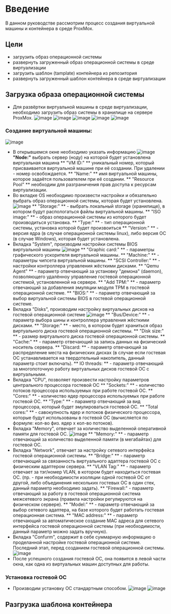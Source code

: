 # Введение
В данном руководстве рассмотрим процесс создания виртуальной машины и контейнера в среде ProxMox.

## Цели
- загрузить образ операционной системы
- развернуть загруженный образ операционной системы в среде виртуализации
- загрузить шаблон (tamplate) контейнера из репозитория
- развернуть загруженный шаблон контейнера в среде виртуализации

## Загрузка образа операционной системы
- Для развёртки виртуальной машины в среде виртуализации, необходимо загрузить образ системы в хранилище на сервере ProxMox.
![image](https://github.com/NyashMan/Proxmox/assets/1348639/c434f384-2254-4822-91a9-ee3c7e25f75d)
![image](https://github.com/NyashMan/Proxmox/assets/1348639/17166b82-ca8a-458b-aed3-ee5b4ff9e28f)
![image](https://github.com/NyashMan/Proxmox/assets/1348639/d789d017-b2bc-49b7-96c0-c0ab5d3742f9)
![image](https://github.com/NyashMan/Proxmox/assets/1348639/f80cec1a-1cf5-4582-a47d-8b54a06daa2d)
![image](https://github.com/NyashMan/Proxmox/assets/1348639/80a9dbbf-f40a-40dd-8755-f7d12a752b7a)

### Создание виртуальной машины:
![image](https://github.com/NyashMan/Proxmox/assets/1348639/2be17a51-4b1a-40a6-af56-28a17b07c4d4)
- В открывшемся окне необходимо указать информацию
![image](https://github.com/NyashMan/Proxmox/assets/1348639/84bfd5c1-802a-4187-b925-e158e7d9ba51)
**"Node:"** выбрать сервер (ноду) на которой будет установлена виртуальная машина
** "VM ID:" ** уникальный номер, который присваивается виртуальной машине при её создании. При удалении - номер освобождается.
** "Name:" ** имя виртуальной машины, которое задаётся пользователем при её создании.
** "Resource Pool" ** необходим для разграничения прав доступа к ресурсам виртуализации.
- Во вкладке OS необходимо произвести настройки и обязательно выбрать образ операционной системы, которая будет установлена.
![image](https://github.com/NyashMan/Proxmox/assets/1348639/e2c31a8a-551a-4985-9c52-db19799c9778)
** "Storage:" ** - выбрать локальный storage (хранилище), в котором будут распологаться файлы виртуальной машины.
** "ISO image:" ** - образ операционной системы из которого будет производиться установка.
** "Type:" ** - тип операционной системы, установка которой будет произвоиться
** "Version:" ** - версия ядра (в случае операционной системы linux), либо версия ОС (в случае Windows), которая будет установлена.
- Вкладка "System", производим настройки системы BIOS виртуальной машины
![image](https://github.com/NyashMan/Proxmox/assets/1348639/253df553-3c2d-4af3-82fb-1f7769eb9d60)
** "Graphic card:" ** - параметры графического ускорителя виртуальной машины.
** "Machine:" ** - параметры чипсета виртуальной машины.
** "SCSI Controller:" ** - настройки контроллера управления жёсткими дисками.
** "Qemu Agent" ** - параметр отвечающий за установку "демона" (daemon), позволяющего удалённоу управление гостевой операционной системой, установленной на сервере.
** "Add TPM:" ** - параметр отвечающий за добавления эмуляции модуля TPM в гостевой операционной системе.
** "BIOS:" ** - параметр отвечающий за выбор виртуальной системы BIOS в гостевой операционной системе.
- Вкладка "Disks", производим настройку виртуальных дисков на гостевой операционной системе
![image](https://github.com/NyashMan/Proxmox/assets/1348639/5abd71ba-5600-4149-8928-296494049f00)
** "Bus/Device:" ** - параметр выбора шины и контроллера управления жёсткими дисками.
** "Storage:" ** - место, в котором будет храниться образ виртуального диска гостевой операционной системы.
** "Disk size:" ** - размер виртуального диска гостевой операционной системы.
** "Cache:" ** - параметр отвечающий за запись данных на физический носитель сервера.
** "Discard: ** - параметр отвечающий за распределение места на физических дисках (в случае если гостевая ОС устанавливается на твердотельный накопитель, данный параметр стоит включать).
** IO threads: ** - параметр отвечающий за многопоточную работу виртуальных дисков гостевой ОС с виртуальными.
- Вкладка "CPU", позволяет произвести настройку параметров центрального процессора гостевой ОС
** "Sockets:" ** - количество потоков процессора используемых при работе гостевой ОС.
** "Cores:" ** - количество ядер процессора используемых при работе гостевой ОС.
** "Type:" ** - параметр отвечающий за вид процессора, который будет эмулироваться гостевой ОС.
** "Total cores:" ** - савокупность ядер и потоков физического процессора, которые будут использованы в гостевой ОС (вычисляется по формуле: кол-во физ. ядер x кол-во потоков).
- Вкладка "Memory", отвечает за количество выделенной оперативной памяти для гостевой ОС.
![image](https://github.com/NyashMan/Proxmox/assets/1348639/7ab5c8d5-4b07-4cb5-80e2-23ef1a2c5739)
** "Memory:" ** - параметр отвечающий за количество выделенной памяти (в мегабайтах) для гостевой ОС.
- Вкладка "Network", отвечает за настройку сетевого интерфейса гостевой операционной системы.
** "Bridge:" ** - параметр отвечающий за связанность виртуального адаптера гостевой ОС с физическим адаптером сервера.
** "VLAN Tag:" ** - параметр отвечает за тэг/номер VLAN, в котором будет находиться гостевая ОС. (пр. - при необходимости изоляции одной гостевой ОС от другой, либо объединения нескольких гостевых ОС в один стек, данный параметр необходимо задать).
** "Firewall:" - параметр отвечающий за работу в гостевой операционной система межсетевого экрана (правила настройки регулируются на физическом сервере).
** "Model:" ** - параметр отвечающий за выбор сетевого адаптера, на базе которого будет работать гостевая операционная система.
** "MAC address:" ** - параметр отвечающий за автоматическое создание MAC адреса для сетевого интерфейса гостевой операционной системы (при необходимости, данный параметр можно задать вручную).
- Вкладка "Confurm", содержит в себе суммарную информацию о проделанной настройке гостевой операционной системе. Последний этап, перед созданием гостевой операционной системы.
![image](https://github.com/NyashMan/Proxmox/assets/1348639/18b7a6cd-d737-4019-adab-c1375bddddbf)
- После успешного создания гостевой ОС, она появится в левой части окна, как одна из виртуальных машин доступных для работы.
### Установка гостевой ОС
- Производим установку ОС стандартным способом.
![image](https://github.com/NyashMan/Proxmox/assets/1348639/07d0b3c0-7ba0-4807-ba05-606e251a74c8)
![image](https://github.com/NyashMan/Proxmox/assets/1348639/f32e4664-69e0-4f2e-b68b-f186fed5b3c5)

## Разгрузка шаблона контейнера
